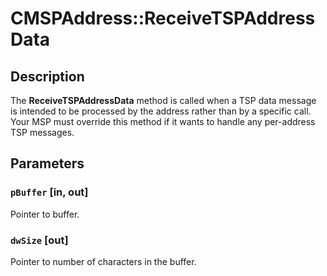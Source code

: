 # CMSPAddress::ReceiveTSPAddressData

## Description

The
**ReceiveTSPAddressData** method is called when a TSP data message is intended to be processed by the address rather than by a specific call. Your MSP must override this method if it wants to handle any per-address TSP messages.

## Parameters

### `pBuffer` [in, out]

Pointer to buffer.

### `dwSize` [out]

Pointer to number of characters in the buffer.
